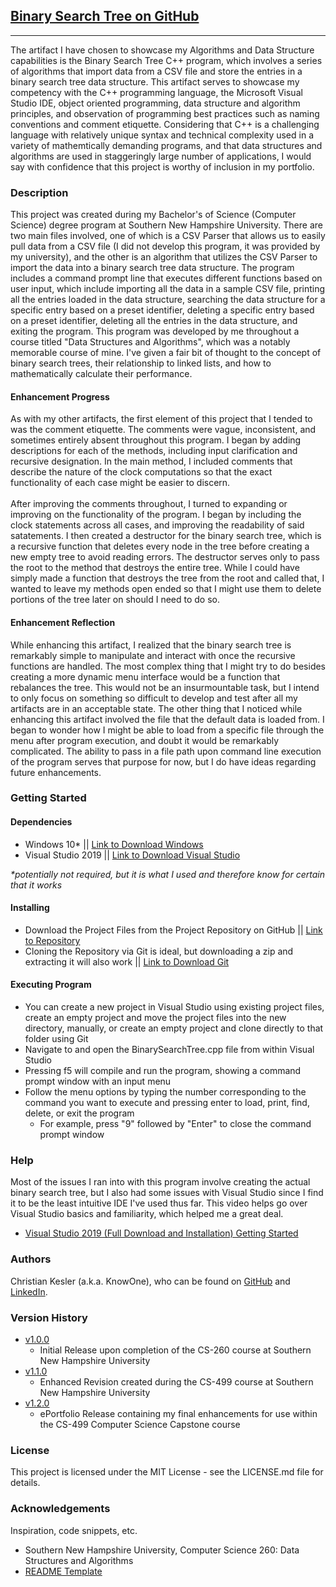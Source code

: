 <html>
<h2><a target='blank' href="https://github.com/christian-kesler/binary-search-tree-cplusplus">Binary Search Tree on GitHub</a></h2>
<hr>
<p>
The artifact I have chosen to showcase my Algorithms and Data Structure capabilities is the Binary Search Tree C++ program, which involves a series of algorithms that import data from a CSV file and store the entries in a binary search tree data structure.  This artifact serves to showcase my competency with the C++ programming language, the Microsoft Visual Studio IDE, object oriented programming, data structure and algorithm principles, and observation of programming best practices such as naming conventions and comment etiquette.  Considering that C++ is a challenging language with relatively unique syntax and technical complexity used in a variety of mathemtically demanding programs, and that data structures and algorithms are used in staggeringly large number of applications, I would say with confidence that this project is worthy of inclusion in my portfolio.  
</p>

<h3>Description</h3>
<p>
This project was created during my Bachelor's of Science (Computer Science) degree program at Southern New Hampshire University.  There are two main files involved, one of which is a CSV Parser that allows us to easily pull data from a CSV file (I did not develop this program, it was provided by my university), and the other is an algorithm that utilizes the CSV Parser to import the data into a binary search tree data structure.  The program includes a command prompt line that executes different functions based on user input, which include importing all the data in a sample CSV file, printing all the entries loaded in the data structure, searching the data structure for a specific entry based on a preset identifier, deleting a specific entry based on a preset identifier, deleting all the entries in the data structure, and exiting the program.  This program was developed by me throughout a course titled "Data Structures and Algorithms", which was a notably memorable course of mine.  I've given a fair bit of thought to the concept of binary search trees, their relationship to linked lists, and how to mathematically calculate their performance.            
</p>

<h4>Enhancement Progress</h4>
<p>
As with my other artifacts, the first element of this project that I tended to was the comment etiquette.  The comments were vague, inconsistent, and sometimes entirely absent throughout this program.  I began by adding descriptions for each of the methods, including input clarification and recursive designation.  In the main method, I included comments that describe the nature of the clock computations so that the exact functionality of each case might be easier to discern.  
<br><br>
After improving the comments throughout, I turned to expanding or improving on the functionality of the program.  I began by including the clock statements across all cases, and improving the readability of said satatements.  I then created a destructor for the binary search tree, which is a recursive function that deletes every node in the tree before creating a new empty tree to avoid reading errors.  The destructor serves only to pass the root to the method that destroys the entire tree.  While I could have simply made a function that destroys the tree from the root and called that, I wanted to leave my methods open ended so that I might use them to delete portions of the tree later on should I need to do so.  
</p>

<h4>Enhancement Reflection</h4>
<p>
While enhancing this artifact, I realized that the binary search tree is remarkably simple to manipulate and interact with once the recursive functions are handled.  The most complex thing that I might try to do besides creating a more dynamic menu interface would be a function that rebalances the tree.  This would not be an insurmountable task, but I intend to only focus on something so difficult to develop and test after all my artifacts are in an acceptable state.  The other thing that I noticed while enhancing this artifact involved the file that the default data is loaded from.  I began to wonder how I might be able to load from a specific file through the menu after program execution, and doubt it would be remarkably complicated.  The ability to pass in a file path upon command line execution of the program serves that purpose for now, but I do have ideas regarding future enhancements.  
</p>

<h3>Getting Started</h3>
<h4>Dependencies</h4>
<ul>
<li>
Windows 10* || <a target='blank' href='https://www.microsoft.com/en-us/software-download/windows10'>Link to Download Windows</a>
</li>
<li>
Visual Studio 2019 || <a target='blank' href='https://visualstudio.microsoft.com/downloads/'>Link to Download Visual Studio</a>
</li>
</ul>
<p><i>*potentially not required, but it is what I used and therefore know for certain that it works</i></p>

<h4>Installing</h4>
<ul>
<li>
Download the Project Files from the Project Repository on GitHub || <a target='blank' href='https://github.com/christian-kesler/binary-search-tree-cplusplus'>Link to Repository</a>
</li>
<li>
Cloning the Repository via Git is ideal, but downloading a zip and extracting it will also work || <a target='blank' href='https://git-scm.com/downloads'>Link to Download Git</a>
</li>
</ul>

<h4>Executing Program</h4>
<ul>
<li>You can create a new project in Visual Studio using existing project files, create an empty project and move the project files into the new directory, manually, or create an empty project and clone directly to that folder using Git</li>
<li>Navigate to and open the BinarySearchTree.cpp file from within Visual Studio</li>
<li>Pressing f5 will compile and run the program, showing a command prompt window with an input menu</li>
<li>Follow the menu options by typing the number corresponding to the command you want to execute and pressing enter to load, print, find, delete, or exit the program
<ul>
<li>For example, press "9" followed by "Enter" to close the command prompt window</li>
</ul>
</li>
</ul>

<h3>Help</h3>
<p>
Most of the issues I ran into with this program involve creating the actual binary search tree, but I also had some issues with Visual Studio since I find it to be the least intuitive IDE I've used thus far.  This video helps go over Visual Studio basics and familiarity, which helped me a great deal.  
<ul>
<li>
<a target='blank' href='https://www.youtube.com/watch?v=u2mExOej_DE&ab_channel=Hacked'>Visual Studio 2019 (Full Download and Installation) Getting Started</a>
</li>
</ul>
</p>

<h3>Authors</h3>
<p>
Christian Kesler (a.k.a. KnowOne), who can be found on <a target='blank' href='https://github.com/christian-kesler'>GitHub</a> and <a target='blank' href='https://www.linkedin.com/in/christian-kesler/'>LinkedIn</a>.  
</p>

<h3>Version History</h3>
<ul>
<li>
<a target='blank' href='https://github.com/christian-kesler/binary-search-tree-cplusplus/releases/tag/v1.0.0'>v1.0.0</a>
<ul>
<li>
Initial Release upon completion of the CS-260 course at Southern New Hampshire University
</li>
</ul>
</li>
<li>
<a target='blank' href='https://github.com/christian-kesler/binary-search-tree-cplusplus/releases/tag/v1.1.0'>v1.1.0</a>
<ul>
<li>
Enhanced Revision created during the CS-499 course at Southern New Hampshire University
</li>
</ul>
</li>
<li>
<a target='blank' href='https://github.com/christian-kesler/binary-search-tree-cplusplus/releases/tag/v1.2.0'>v1.2.0</a>
<ul>
<li>
ePortfolio Release containing my final enhancements for use within the CS-499 Computer Science Capstone course
</li>
</ul>
</li>
</ul>

<h3>License</h3>
<p>
This project is licensed under the MIT License - see the LICENSE.md file for details.  
</p>

<h3>Acknowledgements</h3>
Inspiration, code snippets, etc.
<ul>
<li>
Southern New Hampshire University, Computer Science 260:  Data Structures and Algorithms
</li>
<li>
<a target='blank' href='https://gist.github.com/DomPizzie/7a5ff55ffa9081f2de27c315f5018afc'>README Template</a>
</li>
</ul>
</html>
